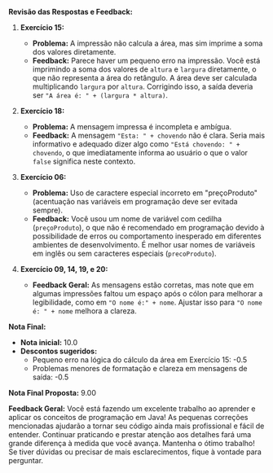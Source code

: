 **Revisão das Respostas e Feedback:**

1. **Exercício 15:**
   - **Problema:** A impressão não calcula a área, mas sim imprime a soma dos valores diretamente.
   - **Feedback:** Parece haver um pequeno erro na impressão. Você está imprimindo a soma dos valores de `altura` e `largura` diretamente, o que não representa a área do retângulo. A área deve ser calculada multiplicando `largura` por `altura`. Corrigindo isso, a saída deveria ser `"A área é: " + (largura * altura)`.

2. **Exercício 18:**
   - **Problema:** A mensagem impressa é incompleta e ambígua.
   - **Feedback:** A mensagem `"Esta: " + chovendo` não é clara. Seria mais informativo e adequado dizer algo como `"Está chovendo: " + chovendo`, o que imediatamente informa ao usuário o que o valor `false` significa neste contexto.

3. **Exercício 06:**
   - **Problema:** Uso de caractere especial incorreto em "preçoProduto" (acentuação nas variáveis em programação deve ser evitada sempre).
   - **Feedback:** Você usou um nome de variável com cedilha (`preçoProduto`), o que não é recomendado em programação devido à possibilidade de erros ou comportamento inesperado em diferentes ambientes de desenvolvimento. É melhor usar nomes de variáveis em inglês ou sem caracteres especiais (`precoProduto`).

4. **Exercício 09, 14, 19, e 20:**
   - **Feedback Geral:** As mensagens estão corretas, mas note que em algumas impressões faltou um espaço após o cólon para melhorar a legibilidade, como em `"O nome é:" + nome`. Ajustar isso para `"O nome é: " + nome` melhora a clareza.

**Nota Final:**
- **Nota inicial:** 10.0
- **Descontos sugeridos:**
  - Pequeno erro na lógica do cálculo da área em Exercício 15: -0.5
  - Problemas menores de formatação e clareza em mensagens de saída: -0.5

**Nota Final Proposta:** 9.00

**Feedback Geral:**
Você está fazendo um excelente trabalho ao aprender e aplicar os conceitos de programação em Java! As pequenas correções mencionadas ajudarão a tornar seu código ainda mais profissional e fácil de entender. Continuar praticando e prestar atenção aos detalhes fará uma grande diferença à medida que você avança. Mantenha o ótimo trabalho! Se tiver dúvidas ou precisar de mais esclarecimentos, fique à vontade para perguntar.
